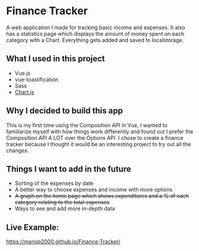 # Finance Tracker
A web application I made for tracking basic income and expenses. It also has a statistics page which displays the amount of money spent on each category with a Chart. Everything gets added and saved to localstorage.

## What I used in this project
* Vue.js
* vue-toastification
* Sass
* [Chart.js](https://www.chartjs.org/)

## Why I decided to build this app
This is my first time using the Composition API in Vue, I wanted to familiarize myself with how things work differently and found out I prefer the Composition API A LOT over the Options API. I chose to create a finance tracker because I thought it would be an interesting project to try out all the changes.

## Things I want to add in the future
* Sorting of the expenses by date
* A better way to choose expenses and income with more options
* ~~A graph on the home page which shows expenditures and a % of each category relating to the total expenses~~
* Ways to see and add more in-depth data

## Live Example: 
https://mariop2000.github.io/Finance-Tracker/
